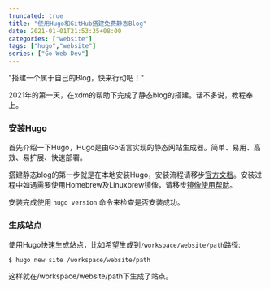 ```yaml
---
truncated: true
title: "使用Hugo和GitHub搭建免费静态Blog"
date: 2021-01-01T21:53:35+08:00
categories: ["website"]
tags: ["hugo","website"]
series: ["Go Web Dev"]
---
```


"搭建一个属于自己的Blog，快来行动吧！"
<!--more-->

2021年的第一天，在xdm的帮助下完成了静态blog的搭建。话不多说，教程奉上。

### 安装Hugo

首先介绍一下Hugo，Hugo是由Go语言实现的静态网站生成器。简单、易用、高效、易扩展、快速部署。

搭建静态blog的第一步就是在本地安装Hugo，安装流程请移步[官方文档](https://gohugo.io/getting-started/installing/)。安装过程中如遇需要使用Homebrew及Linuxbrew镜像，请移步[镜像使用帮助](https://mirrors.tuna.tsinghua.edu.cn/help/homebrew/)。

安装完成使用 `hugo version` 命令来检查是否安装成功。

### 生成站点

使用Hugo快速生成站点，比如希望生成到`/workspace/website/path`路径:

``` $ hugo new site /workspace/website/path ```

这样就在/workspace/website/path下生成了站点。
